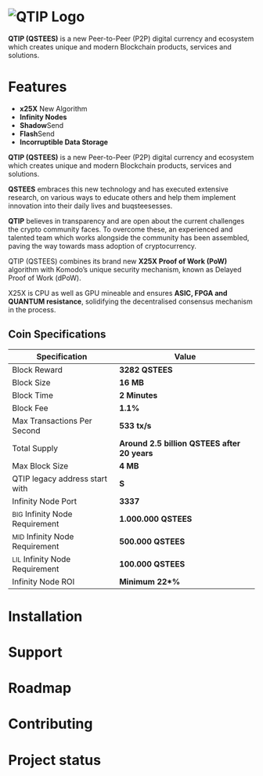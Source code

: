 # ![QTIP Logo](https://qtip.pgn.one/wp-content/uploads/2019/17/logo.png)

**QTIP (QSTEES)** is a new Peer-to-Peer (P2P) digital currency and  ecosystem which creates unique and modern Blockchain products, services and solutions.


# Features

 - **x25X** New Algorithm
 - **Infinity Nodes**
 - **Shadow**Send
 - **Flash**Send
 - **Incorruptible Data Storage**

**QTIP (QSTEES)** is a new Peer-to-Peer (P2P) digital currency and  ecosystem which creates unique and modern Blockchain products, services and solutions.

**QSTEES** embraces this new technology and has executed extensive research,  on various ways to educate others and help them implement innovation into their daily lives and buqsteesesses.

**QTIP** believes in transparency and are open about the current challenges the crypto community faces. To overcome these, an experienced and talented team which works alongside the community has been assembled, paving the way towards mass adoption of cryptocurrency.

QTIP (QSTEES) combines its brand new **X25X Proof of Work (PoW)** algorithm with Komodo’s unique security mechanism, known as Delayed Proof of Work (dPoW).

X25X is CPU as well as GPU mineable and ensures **ASIC, FPGA and QUANTUM resistance**,  solidifying the decentralised consensus mechanism in the process. 

## Coin Specifications


|Specification| Value |
|--|--|
|Block Reward  | **3282 QSTEES** |
|Block Size  | **16 MB** |
|Block Time  | **2 Minutes** |
|Block Fee  | **1.1%** |
|Max Transactions Per Second  | **533 tx/s** |
|Total Supply  | **Around 2.5 billion QSTEES after 20 years** |
|Max Block Size  | **4 MB** |
|QTIP legacy address start with  | **S** |
|Infinity Node Port  | **3337** |
|<small>BIG</small> Infinity Node Requirement  | **1.000.000 QSTEES** |
|<small>MID</small> Infinity Node Requirement  | **500.000 QSTEES** |
|<small>LIL</small> Infinity Node Requirement  | **100.000 QSTEES** |
|Infinity Node ROI  |<b>Minimum 22*%</b> |

# Installation

# Support

# Roadmap

# Contributing

# Project status
